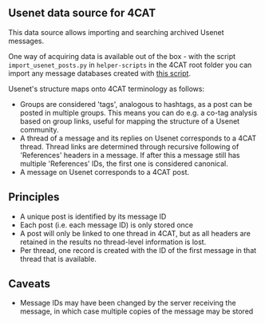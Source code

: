 ## Usenet data source for 4CAT

This data source allows importing and searching archived Usenet messages.

One way of acquiring data is available out of the box - with the script 
`import_usenet_posts.py` in `helper-scripts` in the 4CAT root folder you can
import any message databases created with 
[this script](https://github.com/stijn-uva/usenet-import).

Usenet's structure maps onto 4CAT terminology as follows:

- Groups are considered 'tags', analogous to hashtags, as a post can be posted
  in multiple groups. This means you can do e.g. a co-tag analysis based on 
  group links, useful for mapping the structure of a Usenet community.
- A thread of a message and its replies on Usenet corresponds to a 4CAT thread.
  Thread links are determined through recursive following of 'References' 
  headers in a message. If after this a message still has multiple 'References'
  IDs, the first one is considered canonical.
- A message on Usenet corresponds to a 4CAT post.

## Principles

- A unique post is identified by its message ID
- Each post (i.e. each message ID) is only stored once
- A post will only be linked to one thread in 4CAT, but as all headers are
  retained in the results no thread-level information is lost.
- Per thread, one record is created with the ID of the first message in that
  thread that is available.

## Caveats
- Message IDs may have been changed by the server receiving the message, in 
  which case multiple copies of the message may be stored